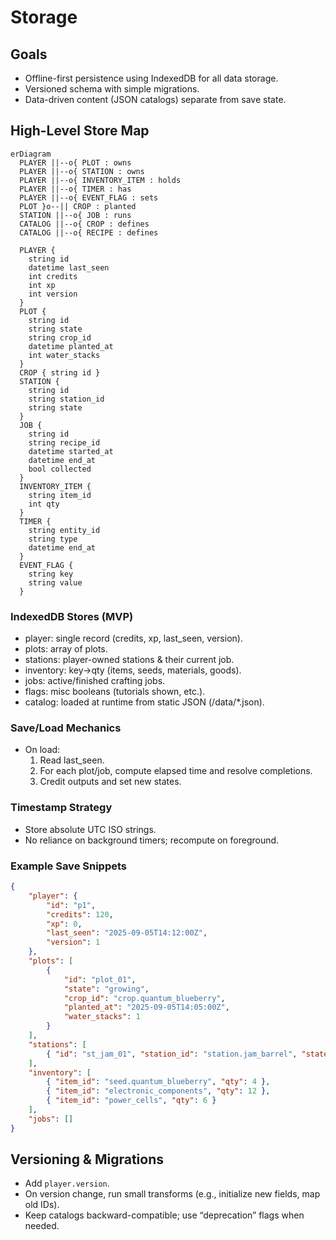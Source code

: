 # Storage

## Goals

- Offline-first persistence using IndexedDB for all data storage.
- Versioned schema with simple migrations.
- Data-driven content (JSON catalogs) separate from save state.

## High-Level Store Map

```mermaid
erDiagram
  PLAYER ||--o{ PLOT : owns
  PLAYER ||--o{ STATION : owns
  PLAYER ||--o{ INVENTORY_ITEM : holds
  PLAYER ||--o{ TIMER : has
  PLAYER ||--o{ EVENT_FLAG : sets
  PLOT }o--|| CROP : planted
  STATION ||--o{ JOB : runs
  CATALOG ||--o{ CROP : defines
  CATALOG ||--o{ RECIPE : defines

  PLAYER {
    string id
    datetime last_seen
    int credits
    int xp
    int version
  }
  PLOT {
    string id
    string state
    string crop_id
    datetime planted_at
    int water_stacks
  }
  CROP { string id }
  STATION {
    string id
    string station_id
    string state
  }
  JOB {
    string id
    string recipe_id
    datetime started_at
    datetime end_at
    bool collected
  }
  INVENTORY_ITEM {
    string item_id
    int qty
  }
  TIMER {
    string entity_id
    string type
    datetime end_at
  }
  EVENT_FLAG {
    string key
    string value
  }
```

### IndexedDB Stores (MVP)

- player: single record (credits, xp, last_seen, version).
- plots: array of plots.
- stations: player-owned stations & their current job.
- inventory: key→qty (items, seeds, materials, goods).
- jobs: active/finished crafting jobs.
- flags: misc booleans (tutorials shown, etc.).
- catalog: loaded at runtime from static JSON (/data/\*.json).

### Save/Load Mechanics

- On load:
  1. Read last_seen.
  2. For each plot/job, compute elapsed time and resolve completions.
  3. Credit outputs and set new states.

### Timestamp Strategy

- Store absolute UTC ISO strings.
- No reliance on background timers; recompute on foreground.

### Example Save Snippets

```json
{
	"player": {
		"id": "p1",
		"credits": 120,
		"xp": 0,
		"last_seen": "2025-09-05T14:12:00Z",
		"version": 1
	},
	"plots": [
		{
			"id": "plot_01",
			"state": "growing",
			"crop_id": "crop.quantum_blueberry",
			"planted_at": "2025-09-05T14:05:00Z",
			"water_stacks": 1
		}
	],
	"stations": [
		{ "id": "st_jam_01", "station_id": "station.jam_barrel", "state": "idle" }
	],
	"inventory": [
		{ "item_id": "seed.quantum_blueberry", "qty": 4 },
		{ "item_id": "electronic_components", "qty": 12 },
		{ "item_id": "power_cells", "qty": 6 }
	],
	"jobs": []
}
```

## Versioning & Migrations

- Add `player.version`.
- On version change, run small transforms (e.g., initialize new fields, map old IDs).
- Keep catalogs backward-compatible; use “deprecation” flags when needed.
